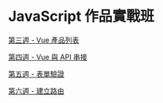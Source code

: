# JavaScript 作品實戰班

[第三週 - Vue 產品列表](https://eml0777.github.io/js-training-task/week3-1/index.html)

[第四週 - Vue 與 API 串接](https://eml0777.github.io/js-training-task/week4/Login.html)

[第五週 - 表單驗證](https://eml0777.github.io/js-training-task/week5/index.html)

[第六週 - 建立路由](https://eml0777.github.io/js-training-task/week6/dist/index.html)